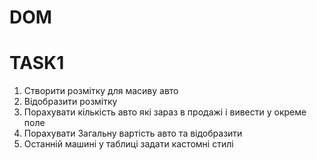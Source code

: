# DOM

# TASK1

1. Створити розмітку для масиву авто
1. Відобразити розмітку
1. Порахувати кількість авто які зараз в продажі і вивести у окреме поле
1. Порахувати Загальну вартість авто та відобразити
1. Останній машині у таблиці задати кастомні стилі
